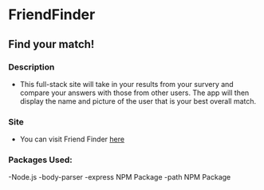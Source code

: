 # FriendFinder
## Find your match!

### Description
- This full-stack site will take in your results from your survery and compare your answers with those from other users. The app will then display the name and picture of the user that is your best overall match.

### Site
- You can visit Friend Finder [here](https://github.com/webrtc/adapter)

### Packages Used: 
-Node.js
-body-parser
-express NPM Package
-path NPM Package